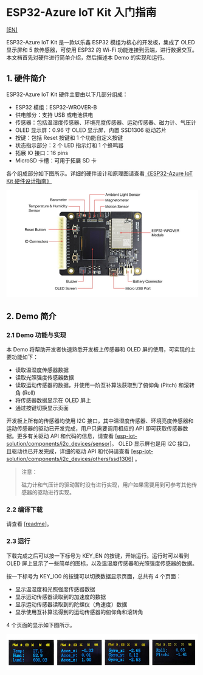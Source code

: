 # ESP32-Azure IoT Kit 入门指南

[[EN]](./readme_en.md)

ESP32-Azure IoT Kit 是一款以乐鑫 ESP32 模组为核心的开发板，集成了 OLED 显示屏和 5 款传感器，可使用 ESP32 的 Wi-Fi 功能连接到云端，进行数据交互。本文档首先对硬件进行简单介绍，然后描述本 Demo 的实现和运行。

## 1. 硬件简介
ESP32-Azure IoT Kit 硬件主要由以下几部分组成：

  * ESP32 模组：ESP32-WROVER-B
  * 供电部分：支持 USB 或电池供电
  * 传感器：包括温湿度传感器、环境亮度传感器、运动传感器、磁力计、气压计
  * OLED 显示屏：0.96 寸 OLED 显示屏，内置 SSD1306 驱动芯片
  * 按键：包括 Reset 按键和 1 个功能自定义按键
  * 状态指示部分：2 个 LED 指示灯和 1 个蜂鸣器
  * 拓展 IO 接口：16 pins
  * MicroSD 卡槽：可用于拓展 SD 卡

各个组成部分如下图所示。详细的硬件设计和原理图请查看[《ESP32-Azure IoT Kit 硬件设计指南》](https://www.espressif.com/sites/default/files/documentation/esp32-azure_iot_kit_hardware_design_guide__cn.pdf)

<img src="../../documents/_static/esp32_azure_iot_kit/esp32-azure_iot_kit.jpg"> 

## 2. Demo 简介

### 2.1 Demo 功能与实现
本 Demo 将帮助开发者快速熟悉开发板上传感器和 OLED 屏的使用，可实现的主要功能如下：  

  * 读取温湿度传感器数据
  * 读取光照强度传感器数据
  * 读取运动传感器的数据，并使用一阶互补算法获取到了俯仰角 (Pitch) 和滚转角 (Roll)
  * 将传感器数据显示在 OLED 屏上
  * 通过按键切换显示页面

开发板上所有的传感器均使用 I2C 接口，其中温湿度传感器、环境亮度传感器和运动传感器的驱动已开发完成，用户只需要调用相应的 API 即可获取传感器数据。更多有关驱动 API 和代码的信息，请查看 [[esp-iot-solution/components/i2c_devices/sensor]](./../../components/i2c_devices/sensor)。
OLED 显示屏也是用 I2C 接口，且驱动也已开发完成，详细的驱动 API 和代码请查看 [[esp-iot-solution/components/i2c_devices/others/ssd1306]](./../../components/i2c_devices/others/ssd1306) 。

> 注意：
> 
> 磁力计和气压计的驱动暂时没有进行实现，用户如果需要用到可参考其他传感器的驱动进行实现。

### 2.2 编译下载
请查看 [[readme]](./../../readme.md#preparation)。

### 2.3 运行
下载完成之后可以按一下标号为 KEY_EN 的按键，开始运行。运行时可以看到 OLED 屏上显示了一些简单的图标，以及温湿度传感器和光照强度传感器的数据。

按一下标号为 KEY_IO0 的按键可以切换数据显示页面，总共有 4 个页面：

  * 显示温湿度和光照强度传感器数据
  * 显示运动传感器读取到的加速度的数据
  * 显示运动传感器读取到的陀螺仪（角速度）数据
  * 显示使用互补算法得到的运动传感器的俯仰角和滚转角

4 个页面的显示如下图所示。

<img src="../../documents/_static/esp32_azure_iot_kit/oled_show_pages.png">



